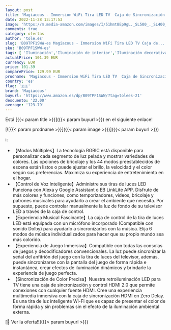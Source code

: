 ```yaml
---
layout: post
title: 'Magiacous - Immersion WiFi Tira LED TV  Caja de Sincronización HDMI 2.0  Juego de Retroiluminación de TV  RGBIC Tiras de Iluminación Ambiental para 55-65 inch TVs  Compatible con Alexa y Google Assistant'
date: 2022-11-28 13:17:53
image: 'https://m.media-amazon.com/images/I/51hmt8Ep9gL._SL500_._SL400_.jpg'
comments: true
category: ofertas
author: 'tole.es'
slug: 'B09TPF1SWW-es Magiacous - Immersion WiFi Tira LED TV Caja de...'
sku: 'B09TPF1SWW-es'
tags: [ 'Iluminación','Iluminación de interior','Iluminación decorativa y para usos específicos de interior','Tiras LED de interior','alexa','magiacous','🇪🇸', ]
actualPrice: 101.39 EUR
currency: EUR
price: 101.39
comparePrice: 129.99 EUR
prodname: 'Magiacous - Immersion WiFi Tira LED TV  Caja de Sincronización HDMI 2.0  Juego de Retroiluminación de TV  RGBIC Tiras de Iluminación Ambiental para 55-65 inch TVs  Compatible con Alexa y Google Assistant'
country: 'es'
flag: '🇪🇸'
brand: 'Magiacous'
buyurl: 'https://www.amazon.es/dp/B09TPF1SWW/?tag=tolees-21'
descuento: '22.00'
average: '123.79'
---
```


Está [{{< param title >}}]({{< param buyurl >}}) en el siguiente enlace!

[![{{< param prodname >}}]({{< param image >}})]({{< param buyurl >}})

ℹ️:

- 【Modos Múltiples】La tecnología RGBIC está disponible para personalizar cada segmento de luz pelada y mostrar variedades de colores. Las opciones de bricolaje y los 44 modos preestablecidos de escena están listos o puede ajustar el brillo, la velocidad y el color según sus preferencias. Maximiza su experiencia de entretenimiento en el hogar.
- 【Control de Voz Inteligente】Administre sus tiras de luces LED Funciona con Alexa y Google Assistant o EB LinkLite APP. Disfrute de más colores y funciones, como temporizadores, videos, bricolaje y patrones musicales para ayudarlo a crear el ambiente que necesita. Por supuesto, puede controlar manualmente la luz de fondo de su televisor LED a través de la caja de control.
- 【Experiencia Musical Fascinante】La caja de control de la tira de luces LED está equipada con un micrófono incorporado (Compatible con sonido Dolby) para ayudarlo a sincronizarlos con la música. Elija 6 modos de música individualizados para hacer que su propio mundo sea más colorido.
- 【Experiencia de Juego Inmersiva】Compatible con todas las consolas de juegos y decodificadores convencionales. La luz puede sincronizar la señal del anfitrión del juego con la tira de luces del televisor, además, puede sincronizarse con la pantalla del juego de forma rápida e instantánea, crear efectos de iluminación dinámicos y brindarle la experiencia de juego perfecta.
- 【Sincronización de Color Precisa】Nuestra retroiluminación LED para TV tiene una caja de sincronización y control HDMI 2.0 que permite conexiones con cualquier fuente HDMI. Cree una experiencia multimedia inmersiva con la caja de sincronización HDMI en Zero Delay. Es una tira de luz inteligente Wi-Fi que es capaz de presentar el color de forma rápida y sin problemas sin el efecto de la iluminación ambiental externa.

[🛒 Ver la oferta!!]({{< param buyurl >}})
